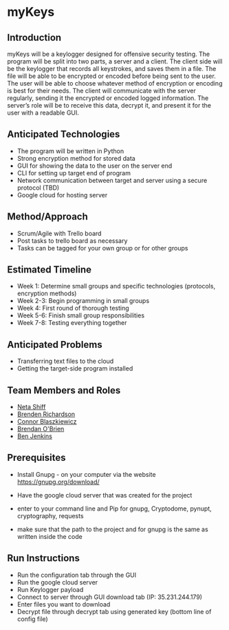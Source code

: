 # myKeys

## Introduction

myKeys will be a keylogger designed for offensive security testing. The program will be split into two parts, a server and a client. The client side will be the keylogger that records all keystrokes, and saves them in a file. The file will be able to be encrypted or encoded before being sent to the user. The user will be able to choose whatever method of encryption or encoding is best for their needs. The client will communicate with the server regularly, sending it the encrypted or encoded logged information. The server’s role will be to receive this data, decrypt it, and present it for the user with a readable GUI.

## Anticipated Technologies

* The program will be written in Python
* Strong encryption method for stored data
* GUI for showing the data to the user on the server end
* CLI for setting up target end of program
* Network communication between target and server using a secure protocol (TBD)
* Google cloud for hosting server

## Method/Approach

* Scrum/Agile with Trello board
* Post tasks to trello board as necessary
* Tasks can be tagged for your own group or for other groups
    

## Estimated Timeline

* Week 1: Determine small groups and specific technologies (protocols, encryption methods)
* Week 2-3: Begin programming in small groups
* Week 4: First round of thorough testing
* Week 5-6: Finish small group responsibilities
* Week 7-8: Testing everything together

## Anticipated Problems

* Transferring text files to the cloud
* Getting the target-side program installed


## Team Members and Roles

* [Neta Shiff](https://github.com/netashiff/CIS-HM2-Shiff.git)
* [Brenden Richardson](https://github.com/BrendenRichardson/CIS350-HW2-Richardson.git)
* [Connor Blaszkiewicz](https://github.com/connorblask/CIS350-HW2-Blaszkiewicz/)
* [Brendan O'Brien](https://github.com/brendan7255/CIS350-HW2-Obrien)
* [Ben Jenkins](https://github.com/benjaminjenkins/CIS350-HW2-jenkins)

## Prerequisites
* Install Gnupg -  on your computer via the website https://gnupg.org/download/

* Have the google cloud server that was created for the project    

* enter to your command line and Pip for gnupg, Cryptodome, pynupt, cryptography, requests  

* make sure that the path to the project and for gnupg is the same as written inside the code

## Run Instructions
* Run the configuration tab through the GUI
* Run the google cloud server
* Run Keylogger payload
* Connect to server through GUI download tab (IP: 35.231.244.179)
* Enter files you want to download
* Decrypt file through decrypt tab using generated key (bottom line of config file)


